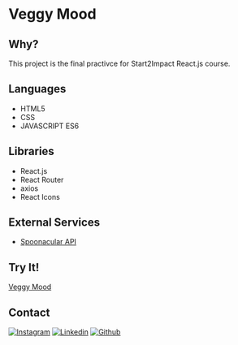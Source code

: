 # Veggy Mood

## Why?
This project is the final practivce for Start2Impact React.js course. 

## Languages
- HTML5
- CSS
- JAVASCRIPT ES6

## Libraries
- React.js
- React Router
- axios
- React Icons

## External Services
- [Spoonacular API](https://spoonacular.com/food-api/docs)

## Try It!
[Veggy Mood](https://giangy25.github.io/Veggy_Mood/)

## Contact
[![Instagram](https://skillicons.dev/icons?i=instagram)](https://www.instagram.com/angiirosi/)
[![Linkedin](https://skillicons.dev/icons?i=linkedin)](https://www.linkedin.com/in/angela-rosace-744925291/)
[![Github](https://skillicons.dev/icons?i=github)](https://github.com/Giangy25?tab=repositories)
 


